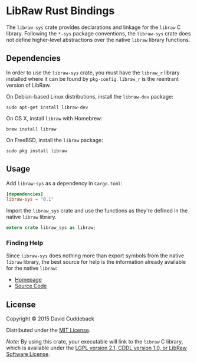 # LibRaw Rust Bindings

The `libraw-sys` crate provides declarations and linkage for the `libraw` C library. Following the
`*-sys` package conventions, the `libraw-sys` crate does not define higher-level abstractions over
the native `libraw` library functions.

## Dependencies
In order to use the `libraw-sys` crate, you must have  the `libraw_r` library installed where it can
be found by `pkg-config`. `libraw_r` is the reentrant version of LibRaw.

On Debian-based Linux distributions, install the `libraw-dev` package:

```
sudo apt-get install libraw-dev
```

On OS X, install `libraw` with Homebrew:

```
brew install libraw
```

On FreeBSD, install the `libraw` package:

```
sudo pkg install libraw
```

## Usage
Add `libraw-sys` as a dependency in `Cargo.toml`:

```toml
[dependencies]
libraw-sys = "0.1"
```

Import the `libraw_sys` crate and use the functions as they're defined in the native `libraw`
library.

```rust
extern crate libraw_sys as libraw;
```

### Finding Help
Since `libraw-sys` does nothing more than export symbols from the native `libraw` library, the best
source for help is the information already available for the native `libraw`:

* [Homepage](http://www.libraw.org/)
* [Source Code](https://github.com/LibRaw/LibRaw)

## License
Copyright © 2015 David Cuddeback

Distributed under the [MIT License](LICENSE).

*Note:* By using this crate, your executable will link to the `libraw` C library, which is available
under the [LGPL version 2.1, CDDL version 1.0, or LibRaw Software
License](https://github.com/LibRaw/LibRaw/blob/master/COPYRIGHT).
